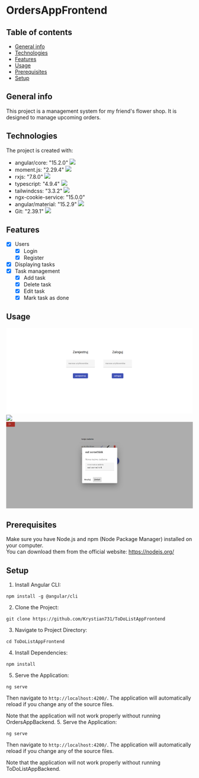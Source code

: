 # OrdersAppFrontend

## Table of contents
* [General info](#general-info)
* [Technologies](#technologies)
* [Features](#features)
* [Usage](#usage)
* [Prerequisites](#prerequisites)
* [Setup](#setup)

## General info
This project is a management system for my friend's flower shop. It is designed to manage upcoming orders. 
	
## Technologies
The project is created with:
* angular/core: "15.2.0" <img style="width:20px" src="https://user-images.githubusercontent.com/25181517/183890595-779a7e64-3f43-4634-bad2-eceef4e80268.png" />
* moment.js: "2.29.4" <img style="width:20px" src="https://momentjs.com/static/img/moment-favicon.png" />
* rxjs: "7.8.0" <img style="width:20px" src="https://rxjs.dev/assets/images/logos/Rx_Logo_S.png"/>
* typescript: "4.9.4"  <img style="width:20px" src="https://user-images.githubusercontent.com/25181517/183890598-19a0ac2d-e88a-4005-a8df-1ee36782fde1.png" />
* tailwindcss: "3.3.2" <img style="width:20px" src="https://user-images.githubusercontent.com/25181517/202896760-337261ed-ee92-4979-84c4-d4b829c7355d.png" />
* ngx-cookie-service: "15.0.0"
* angular/material: "15.2.9" <img style="width:20px" src="https://material.angular.io/assets/img/angular-material-logo.svg" />
* Git: "2.39.1" <img style="width:20px" src="https://user-images.githubusercontent.com/25181517/192108372-f71d70ac-7ae6-4c0d-8395-51d8870c2ef0.png" />
## Features
- [x] Users
  - [x] Login
  - [x] Register
- [x] Displaying tasks
- [x] Task management
  - [x] Add task
  - [x] Delete task
  - [x] Edit task
  - [x] Mark task as done
## Usage 
<img  src="./images/login-page.png"/> 
<img  src="./images/dashboard-.png"/>
<img  src="./images/edit-tab.png"/> 


## Prerequisites
 Make sure you have Node.js and npm (Node Package Manager) installed on your computer.<br>
You can download them from the official website: https://nodejs.org/
## Setup
1. Install Angular CLI:
```
npm install -g @angular/cli
```
2. Clone the Project:
```
git clone https://github.com/Krystian731/ToDoListAppFrontend
```
3. Navigate to Project Directory:
```
cd ToDoListAppFrontend
```
4. Install Dependencies:
```
npm install
```
5. Serve the Application:
```
ng serve
```
 Then navigate to `http://localhost:4200/`. The application will automatically reload if you change any of the source files.
 
 Note that the application will not work properly without running OrdersAppBackend.
5. Serve the Application:
```
ng serve
```
 Then navigate to `http://localhost:4200/`. The application will automatically reload if you change any of the source files.
 
 Note that the application will not work properly without running ToDoListAppBackend.

   
